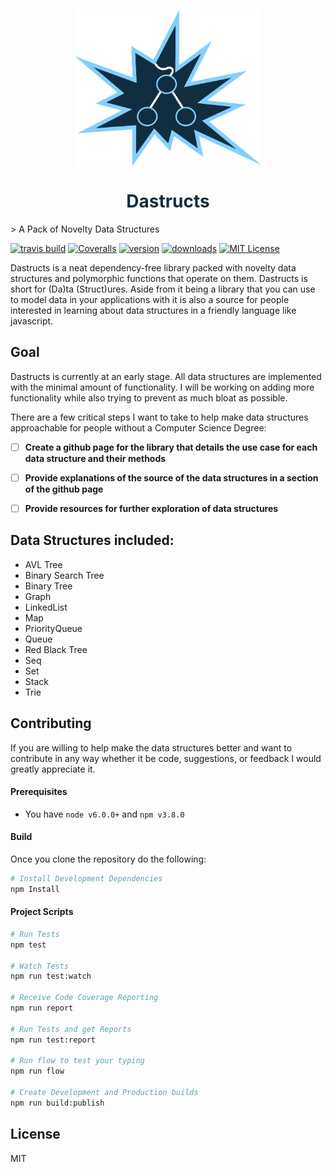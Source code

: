 <p align="center">
  <img align="center" src="assets/dastruct.png" height="250"/>
</p>
<h1 style="color: #112E40"align="center">Dastructs</h1>
> A Pack of Novelty Data Structures

[![travis build](https://img.shields.io/travis/kennetpostigo/dastructs.svg?style=flat-square)](https://travis-ci.org/kennetpostigo/dastructs)
[![Coveralls](https://img.shields.io/coveralls/kennetpostigo/dastructs.svg?style=flat-square)](https://coveralls.io/github/kennetpostigo/dastructs?branch=master)
[![version](https://img.shields.io/npm/v/dastructs.svg?style=flat-square)](http://npm.im/dastructs)
[![downloads](https://img.shields.io/npm/dm/dastructs.svg?style=flat-square)](http://npm-stat.com/charts.html?package=dastructs&from=2015-08-01)
[![MIT License](https://img.shields.io/npm/l/dastructs.svg?style=flat-square)](http://opensource.org/licenses/MIT)


Dastructs is a neat dependency-free library packed with novelty data structures
and polymorphic functions that operate on them. Dastructs is short for (Da)ta
(Struct)ures. Aside from it being a library that you can use to model data in your
applications with it is also a source for people interested in learning about
data structures in a friendly language like javascript.

## Goal
Dastructs is currently at an early stage. All data structures are implemented with
the minimal amount of functionality. I will be working on adding more functionality
while also trying to prevent as much bloat as possible.

There are a few critical steps I want to take to help make data structures approachable
for people without a Computer Science Degree:
+ [ ] __Create a github page for the library that details the use case for each data structure and their methods__

+ [ ] __Provide explanations of the source of the data structures in a section of the github page__

+ [ ] __Provide resources for further exploration of data structures__


## Data Structures included:
 + AVL Tree
 + Binary Search Tree
 + Binary Tree
 + Graph
 + LinkedList
 + Map
 + PriorityQueue
 + Queue
 + Red Black Tree
 + Seq
 + Set
 + Stack
 + Trie

## Contributing
If you are willing to help make the data structures better and want to contribute
in any way whether it be code, suggestions, or feedback I would greatly appreciate
it.

#### Prerequisites
+ You have `node v6.0.0+` and `npm v3.8.0`

#### Build
Once you clone the repository do the following:
```bash
# Install Development Dependencies
npm Install
```

#### Project Scripts
```bash
# Run Tests
npm test

# Watch Tests
npm run test:watch

# Receive Code Coverage Reporting
npm run report

# Run Tests and get Reports
npm run test:report

# Run flow to test your typing
npm run flow

# Create Development and Production builds
npm run build:publish
```
## License
MIT
